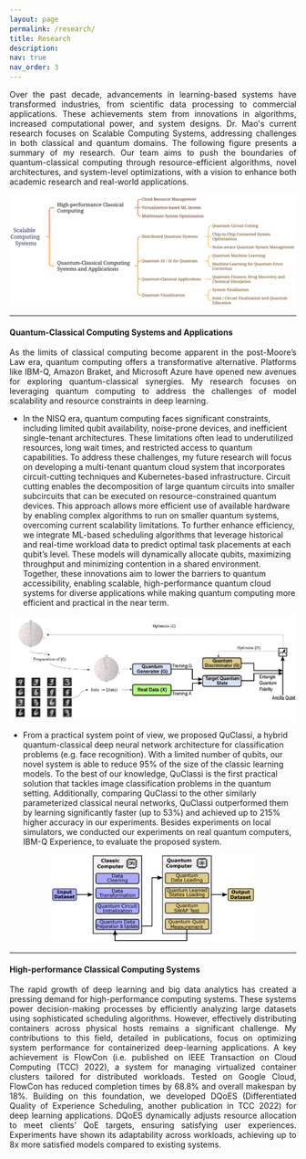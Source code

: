 ```yaml
---
layout: page
permalink: /research/
title: Research
description:
nav: true
nav_order: 3
---
```


<div align="justify">
Over the past decade, advancements in learning-based systems have transformed industries, from scientific data processing to commercial applications. These achievements stem from innovations in algorithms, increased computational power, and system designs. Dr. Mao's current research focuses on Scalable Computing Systems, addressing challenges in both classical and quantum domains. The following figure presents a summary of my research. Our team aims to push the boundaries of quantum-classical computing through resource-efficient algorithms, novel architectures, and system-level optimizations, with a vision to enhance both academic research and real-world applications.
</div>


<p></p>
 <img src="/assets/img/research-overview.png" class="center" style="width:700px;">
<p></p>


----

#### Quantum-Classical Computing Systems and Applications

<div align="justify">
As the limits of classical computing become apparent in the post-Moore’s Law era, quantum computing offers a transformative alternative. Platforms like IBM-Q, Amazon Braket, and Microsoft Azure have opened new avenues for exploring quantum-classical synergies. My research focuses on leveraging quantum computing to address the challenges of model scalability and resource constraints in deep learning.  
</div>

- In the NISQ era, quantum computing faces significant constraints, including limited qubit availability, noise-prone devices, and inefficient single-tenant architectures. These limitations often lead to underutilized resources, long wait times, and restricted access to quantum capabilities. To address these challenges, my future research will focus on developing a multi-tenant quantum cloud system that incorporates circuit-cutting techniques and Kubernetes-based infrastructure. Circuit cutting enables the decomposition of large quantum circuits into smaller subcircuits that can be executed on resource-constrained quantum devices. This approach allows more efficient use of available hardware by enabling complex algorithms to run on smaller quantum systems, overcoming current scalability limitations. To further enhance efficiency, we integrate ML-based scheduling algorithms that leverage historical and real-time workload data to predict optimal task placements at each qubit’s level. These models will dynamically allocate qubits, maximizing throughput and minimizing contention in a shared environment. Together, these innovations aim to lower the barriers to quantum accessibility, enabling scalable, high-performance quantum cloud systems for diverse applications while making quantum computing more efficient and practical in the near term.


<p style="text-align:center;">
<img src="/assets/img/QuGAN.jpg" alt="New Icon" style="width:550px">
</p>

- From a practical system point of view,  we proposed QuClassi, a hybrid quantum-classical deep neural network architecture for classification problems (e.g. face recognition). With a limited number of qubits, our novel system is able to reduce 95% of the size of the classic learning models. To the best of our knowledge, QuClassi is the first practical solution that tackles image classification problems in the quantum setting. Additionally, comparing QuClassi to the other similarly parameterized classical neural networks, QuClassi outperformed them by learning significantly faster (up to 53%) and achieved up to 215% higher accuracy in our experiments. Besides experiments on local simulators, we conducted our experiments on real quantum computers, IBM-Q Experience, to evaluate the proposed system.

<p style="text-align:center;">
<img src="/assets/img/quclassi.png" alt="New Icon" style="width:360px">
</p>


---

#### High-performance Classical Computing Systems

<div align="justify">
The rapid growth of deep learning and big data analytics has created a pressing demand for high-performance computing systems. These systems power decision-making processes by efficiently analyzing large datasets using sophisticated scheduling algorithms. However, effectively distributing containers across physical hosts remains a significant challenge. My contributions to this field, detailed in publications, focus on optimizing system performance for containerized deep-learning applications. A key achievement is FlowCon (i.e. published on IEEE Transaction on Cloud Computing (TCC) 2022), a system for managing virtualized container clusters tailored for distributed workloads. Tested on Google Cloud, FlowCon has reduced completion times by 68.8% and overall makespan by 18%. Building on this foundation, we developed DQoES (Differentiated Quality of Experience Scheduling, another publication in TCC 2022) for deep learning applications. DQoES dynamically adjusts resource allocation to meet clients’ QoE targets, ensuring satisfying user experiences. Experiments have shown its adaptability across workloads, achieving up to 8x more satisfied models compared to existing systems.
</div>

